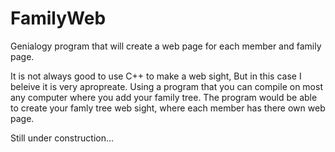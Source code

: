 # FamilyWeb
Genialogy program that will create a web page for each member and family page.

It is not always good to use C++ to make a web sight, But in this case I beleive it is very apropreate.
Using a program that you can compile on most any computer where you add your family tree. The program would be able to create your famly tree web sight, where each member has there own web page. 

Still under construction...
